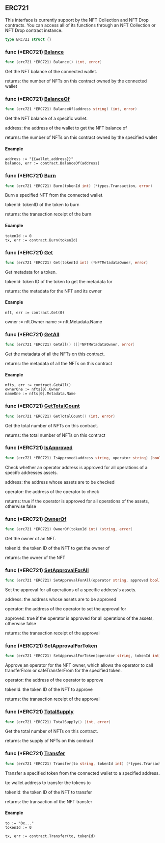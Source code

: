 
## ERC721

This interface is currently support by the NFT Collection and NFT Drop contracts\. You can access all of its functions through an NFT Collection or NFT Drop contract instance\.

```go
type ERC721 struct {}
```

### func \(\*ERC721\) [Balance](<https://github.com/web3sdks/go-sdk/blob/main/web3sdks/erc721.go#L131>)

```go
func (erc721 *ERC721) Balance() (int, error)
```

Get the NFT balance of the connected wallet\.

returns: the number of NFTs on this contract owned by the connected wallet

### func \(\*ERC721\) [BalanceOf](<https://github.com/web3sdks/go-sdk/blob/main/web3sdks/erc721.go#L145>)

```go
func (erc721 *ERC721) BalanceOf(address string) (int, error)
```

Get the NFT balance of a specific wallet\.

address: the address of the wallet to get the NFT balance of

returns: the number of NFTs on this contract owned by the specified wallet

#### Example

```
address := "{{wallet_address}}"
balance, err := contract.BalanceOf(address)
```

### func \(\*ERC721\) [Burn](<https://github.com/web3sdks/go-sdk/blob/main/web3sdks/erc721.go#L201>)

```go
func (erc721 *ERC721) Burn(tokenId int) (*types.Transaction, error)
```

Burn a specified NFT from the connected wallet\.

tokenId: tokenID of the token to burn

returns: the transaction receipt of the burn

#### Example

```
tokenId := 0
tx, err := contract.Burn(tokenId)
```

### func \(\*ERC721\) [Get](<https://github.com/web3sdks/go-sdk/blob/main/web3sdks/erc721.go#L53>)

```go
func (erc721 *ERC721) Get(tokenId int) (*NFTMetadataOwner, error)
```

Get metadata for a token\.

tokenId: token ID of the token to get the metadata for

returns: the metadata for the NFT and its owner

#### Example

```
nft, err := contract.Get(0)
```

owner := nft\.Owner name := nft\.Metadata\.Name

### func \(\*ERC721\) [GetAll](<https://github.com/web3sdks/go-sdk/blob/main/web3sdks/erc721.go#L79>)

```go
func (erc721 *ERC721) GetAll() ([]*NFTMetadataOwner, error)
```

Get the metadata of all the NFTs on this contract\.

returns: the metadata of all the NFTs on this contract

#### Example

```
nfts, err := contract.GetAll()
ownerOne := nfts[0].Owner
nameOne := nfts[0].Metadata.Name
```

### func \(\*ERC721\) [GetTotalCount](<https://github.com/web3sdks/go-sdk/blob/main/web3sdks/erc721.go#L94>)

```go
func (erc721 *ERC721) GetTotalCount() (int, error)
```

Get the total number of NFTs on this contract\.

returns: the total number of NFTs on this contract

### func \(\*ERC721\) [IsApproved](<https://github.com/web3sdks/go-sdk/blob/main/web3sdks/erc721.go#L161>)

```go
func (erc721 *ERC721) IsApproved(address string, operator string) (bool, error)
```

Check whether an operator address is approved for all operations of a specifc addresses assets\.

address: the address whose assets are to be checked

operator: the address of the operator to check

returns: true if the operator is approved for all operations of the assets, otherwise false

### func \(\*ERC721\) [OwnerOf](<https://github.com/web3sdks/go-sdk/blob/main/web3sdks/erc721.go#L108>)

```go
func (erc721 *ERC721) OwnerOf(tokenId int) (string, error)
```

Get the owner of an NFT\.

tokenId: the token ID of the NFT to get the owner of

returns: the owner of the NFT

### func \(\*ERC721\) [SetApprovalForAll](<https://github.com/web3sdks/go-sdk/blob/main/web3sdks/erc721.go#L222>)

```go
func (erc721 *ERC721) SetApprovalForAll(operator string, approved bool) (*types.Transaction, error)
```

Set the approval for all operations of a specific address's assets\.

address: the address whose assets are to be approved

operator: the address of the operator to set the approval for

approved: true if the operator is approved for all operations of the assets, otherwise false

returns: the transaction receipt of the approval

### func \(\*ERC721\) [SetApprovalForToken](<https://github.com/web3sdks/go-sdk/blob/main/web3sdks/erc721.go#L242>)

```go
func (erc721 *ERC721) SetApprovalForToken(operator string, tokenId int) (*types.Transaction, error)
```

Approve an operator for the NFT owner, which allows the operator to call transferFrom or safeTransferFrom for the specified token\.

operator: the address of the operator to approve

tokenId: the token ID of the NFT to approve

returns: the transaction receipt of the approval

### func \(\*ERC721\) [TotalSupply](<https://github.com/web3sdks/go-sdk/blob/main/web3sdks/erc721.go#L119>)

```go
func (erc721 *ERC721) TotalSupply() (int, error)
```

Get the total number of NFTs on this contract\.

returns: the supply of NFTs on this contract

### func \(\*ERC721\) [Transfer](<https://github.com/web3sdks/go-sdk/blob/main/web3sdks/erc721.go#L179>)

```go
func (erc721 *ERC721) Transfer(to string, tokenId int) (*types.Transaction, error)
```

Transfer a specified token from the connected wallet to a specified address\.

to: wallet address to transfer the tokens to

tokenId: the token ID of the NFT to transfer

returns: the transaction of the NFT transfer

#### Example

```
to := "0x..."
tokenId := 0

tx, err := contract.Transfer(to, tokenId)
```
